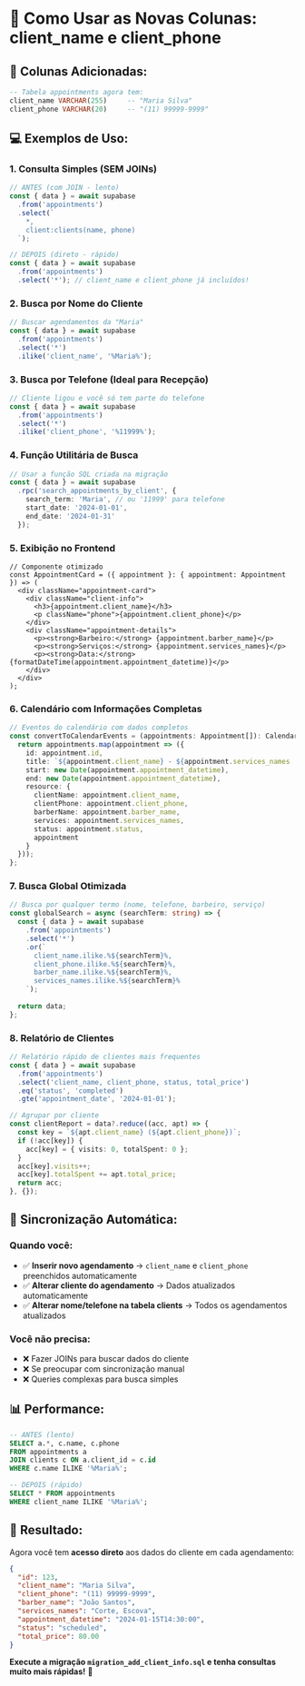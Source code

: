 # 📱 Como Usar as Novas Colunas: client_name e client_phone

## 🎯 **Colunas Adicionadas:**

```sql
-- Tabela appointments agora tem:
client_name VARCHAR(255)     -- "Maria Silva"
client_phone VARCHAR(20)     -- "(11) 99999-9999"
```

## 💻 **Exemplos de Uso:**

### 1. **Consulta Simples (SEM JOINs)**

```typescript
// ANTES (com JOIN - lento)
const { data } = await supabase
  .from('appointments')
  .select(`
    *,
    client:clients(name, phone)
  `);

// DEPOIS (direto - rápido)
const { data } = await supabase
  .from('appointments')
  .select('*'); // client_name e client_phone já incluídos!
```

### 2. **Busca por Nome do Cliente**

```typescript
// Buscar agendamentos da "Maria"
const { data } = await supabase
  .from('appointments')
  .select('*')
  .ilike('client_name', '%Maria%');
```

### 3. **Busca por Telefone (Ideal para Recepção)**

```typescript
// Cliente ligou e você só tem parte do telefone
const { data } = await supabase
  .from('appointments')
  .select('*')
  .ilike('client_phone', '%11999%');
```

### 4. **Função Utilitária de Busca**

```typescript
// Usar a função SQL criada na migração
const { data } = await supabase
  .rpc('search_appointments_by_client', {
    search_term: 'Maria', // ou '11999' para telefone
    start_date: '2024-01-01',
    end_date: '2024-01-31'
  });
```

### 5. **Exibição no Frontend**

```tsx
// Componente otimizado
const AppointmentCard = ({ appointment }: { appointment: Appointment }) => (
  <div className="appointment-card">
    <div className="client-info">
      <h3>{appointment.client_name}</h3>
      <p className="phone">{appointment.client_phone}</p>
    </div>
    <div className="appointment-details">
      <p><strong>Barbeiro:</strong> {appointment.barber_name}</p>
      <p><strong>Serviços:</strong> {appointment.services_names}</p>
      <p><strong>Data:</strong> {formatDateTime(appointment.appointment_datetime)}</p>
    </div>
  </div>
);
```

### 6. **Calendário com Informações Completas**

```typescript
// Eventos do calendário com dados completos
const convertToCalendarEvents = (appointments: Appointment[]): CalendarEvent[] => {
  return appointments.map(appointment => ({
    id: appointment.id,
    title: `${appointment.client_name} - ${appointment.services_names || 'Agendamento'}`,
    start: new Date(appointment.appointment_datetime),
    end: new Date(appointment.appointment_datetime),
    resource: {
      clientName: appointment.client_name,
      clientPhone: appointment.client_phone,
      barberName: appointment.barber_name,
      services: appointment.services_names,
      status: appointment.status,
      appointment
    }
  }));
};
```

### 7. **Busca Global Otimizada**

```typescript
// Busca por qualquer termo (nome, telefone, barbeiro, serviço)
const globalSearch = async (searchTerm: string) => {
  const { data } = await supabase
    .from('appointments')
    .select('*')
    .or(`
      client_name.ilike.%${searchTerm}%,
      client_phone.ilike.%${searchTerm}%,
      barber_name.ilike.%${searchTerm}%,
      services_names.ilike.%${searchTerm}%
    `);
  
  return data;
};
```

### 8. **Relatório de Clientes**

```typescript
// Relatório rápido de clientes mais frequentes
const { data } = await supabase
  .from('appointments')
  .select('client_name, client_phone, status, total_price')
  .eq('status', 'completed')
  .gte('appointment_date', '2024-01-01');

// Agrupar por cliente
const clientReport = data?.reduce((acc, apt) => {
  const key = `${apt.client_name} (${apt.client_phone})`;
  if (!acc[key]) {
    acc[key] = { visits: 0, totalSpent: 0 };
  }
  acc[key].visits++;
  acc[key].totalSpent += apt.total_price;
  return acc;
}, {});
```

## 🔄 **Sincronização Automática:**

### **Quando você:**
- ✅ **Inserir novo agendamento** → `client_name` e `client_phone` preenchidos automaticamente
- ✅ **Alterar cliente do agendamento** → Dados atualizados automaticamente
- ✅ **Alterar nome/telefone na tabela clients** → Todos os agendamentos atualizados

### **Você não precisa:**
- ❌ Fazer JOINs para buscar dados do cliente
- ❌ Se preocupar com sincronização manual
- ❌ Queries complexas para busca simples

## 📊 **Performance:**

```sql
-- ANTES (lento)
SELECT a.*, c.name, c.phone 
FROM appointments a 
JOIN clients c ON a.client_id = c.id 
WHERE c.name ILIKE '%Maria%';

-- DEPOIS (rápido)
SELECT * FROM appointments 
WHERE client_name ILIKE '%Maria%';
```

## 🎉 **Resultado:**

Agora você tem **acesso direto** aos dados do cliente em cada agendamento:

```json
{
  "id": 123,
  "client_name": "Maria Silva",
  "client_phone": "(11) 99999-9999",
  "barber_name": "João Santos",
  "services_names": "Corte, Escova",
  "appointment_datetime": "2024-01-15T14:30:00",
  "status": "scheduled",
  "total_price": 80.00
}
```

**Execute a migração `migration_add_client_info.sql` e tenha consultas muito mais rápidas!** 🚀